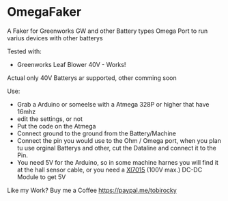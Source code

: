 # OmegaFaker
A Faker for Greenworks GW and other Battery types Omega Port to run varius devices with other batterys

Tested with:
- Greenworks Leaf Blower 40V - Works!

Actual only 40V Batterys ar supported, other comming soon

Use:
- Grab a Arduino or someelse with a Atmega 328P or higher that have 16mhz
- edit the settings, or not
- Put the code on the Atmega
- Connect ground to the ground from the Battery/Machine
- Connect the pin you would use to the Ohm / Omega port, when you plan tu use orginal Batterys and other, cut the Dataline and connect it to the Pin.
- You need 5V for the Arduino, so in some machine harnes you will find it at the hall sensor cable, or you need a [Xl7015](https://www.google.com/search?q=xl7015+dc-dc+step+down) (100V max.) DC-DC Module to get 5V 



Like my Work? Buy me a Coffee https://paypal.me/tobirocky
